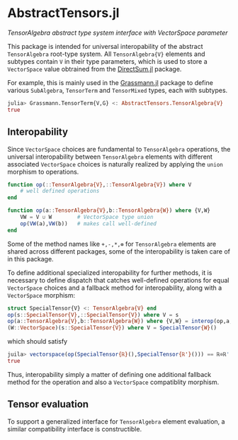 # AbstractTensors.jl

*TensorAlgebra abstract type system interface with VectorSpace parameter*

This package is intended for universal interopability of the abstract `TensorAlgebra` root-type system.
All `TensorAlgebra{V}` elements and subtypes contain `V` in their type parameters, which is used to store a `VectorSpace` value obtrained from the [DirectSum.jl](https://github.com/chakravala/DirectSum.jl) package.

For example, this is mainly used in the [Grassmann.jl](https://github.com/chakravala/Grassmann.jl) package to define various `SubAlgebra`, `TensorTerm` and `TensorMixed` types, each with subtypes.
```Julia
julia> Grassmann.TensorTerm{V,G} <: AbstractTensors.TensorAlgebra{V}
true
```

## Interopability

Since `VectorSpace` choices are fundamental to `TensorAlgebra` operations, the universal interopability between `TensorAlgebra` elements with different associated `VectorSpace` choices is naturally realized by applying the `union` morphism to operations.

```Julia
function op(::TensorAlgebra{V},::TensorAlgebra{V}) where V
    # well defined operations
end

function op(a::TensorAlgebra{V},b::TensorAlgebra{W}) where {V,W}
    VW = V ∪ W        # VectorSpace type union
    op(VW(a),VW(b))   # makes call well-defined
end
```
Some of the method names like `+,-,*,⊗` for `TensorAlgebra` elements are shared across different packages, some of the interopability is taken care of in this package.

To define additional specialized interopability for further methods, it is necessary to define dispatch that catches well-defined operations for equal `VectorSpace` choices and a fallback method for interopability, along with a `VectorSpace` morphism:

```Julia
struct SpecialTensor{V} <: TensorAlgebra{V} end
op(s::SpecialTensor{V},::SpecialTensor{V}) where V = s
op(a::TensorAlgebra{V},b::TensorAlgebra{W}) where {V,W} = interop(op,a,b)
(W::VectorSpace)(s::SpecialTensor{V}) where V = SpecialTensor{W}()
```
which should satisfy
```Julia
juila> vectorspace(op(SpecialTensor{ℝ}(),SpecialTensor{ℝ'}())) == ℝ⊕ℝ'
true
```
Thus, interopability simply a matter of defining one additional fallback method for the operation and also a `VectorSpace` compatiblity morphism.

## Tensor evaluation

To support a generalized interface for `TensorAlgebra` element evaluation, a similar compatibility interface is constructible.


